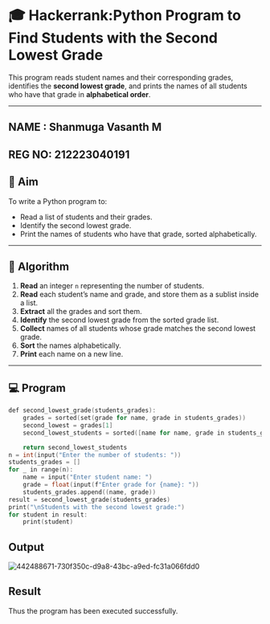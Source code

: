 # 🎓 Hackerrank:Python Program to Find Students with the Second Lowest Grade

This program reads student names and their corresponding grades, identifies the **second lowest grade**, and prints the names of all students who have that grade in **alphabetical order**.

---
## NAME : Shanmuga Vasanth M
## REG NO: 212223040191
## 🎯 Aim

To write a Python program to:
- Read a list of students and their grades.
- Identify the second lowest grade.
- Print the names of students who have that grade, sorted alphabetically.

---

## 🧠 Algorithm

1. **Read** an integer `n` representing the number of students.
2. **Read** each student’s name and grade, and store them as a sublist inside a list.
3. **Extract** all the grades and sort them.
4. **Identify** the second lowest grade from the sorted grade list.
5. **Collect** names of all students whose grade matches the second lowest grade.
6. **Sort** the names alphabetically.
7. **Print** each name on a new line.

---

## 💻  Program
~~~c
def second_lowest_grade(students_grades):
    grades = sorted(set(grade for name, grade in students_grades))
    second_lowest = grades[1]
    second_lowest_students = sorted([name for name, grade in students_grades if grade == second_lowest])

    return second_lowest_students
n = int(input("Enter the number of students: "))
students_grades = []
for _ in range(n):
    name = input("Enter student name: ")
    grade = float(input(f"Enter grade for {name}: "))
    students_grades.append((name, grade))
result = second_lowest_grade(students_grades)
print("\nStudents with the second lowest grade:")
for student in result:
    print(student)
~~~

## Output
![442488671-730f350c-d9a8-43bc-a9ed-fc31a066fdd0](https://github.com/user-attachments/assets/021a3fd3-9832-41e6-9df5-e17c62218795)


## Result
Thus the program has been executed successfully.



